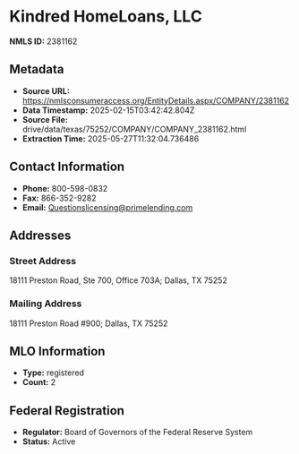 # Kindred HomeLoans, LLC

**NMLS ID:** 2381162

## Metadata
- **Source URL:** https://nmlsconsumeraccess.org/EntityDetails.aspx/COMPANY/2381162
- **Data Timestamp:** 2025-02-15T03:42:42.804Z
- **Source File:** drive/data/texas/75252/COMPANY/COMPANY_2381162.html
- **Extraction Time:** 2025-05-27T11:32:04.736486

## Contact Information
- **Phone:** 800-598-0832
- **Fax:** 866-352-9282
- **Email:** Questionslicensing@primelending.com

## Addresses
### Street Address
18111 Preston Road, Ste 700, Office 703A; Dallas, TX 75252

### Mailing Address
18111 Preston Road #900; Dallas, TX 75252

## MLO Information
- **Type:** registered
- **Count:** 2

## Federal Registration
- **Regulator:** Board of Governors of the Federal Reserve System
- **Status:** Active
